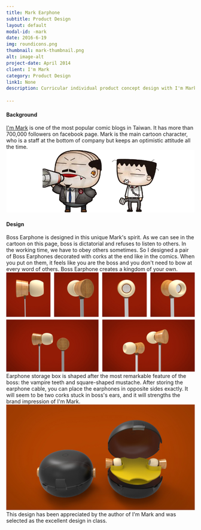 ```yaml
---
title: Mark Earphone
subtitle: Product Design
layout: default
modal-id: -mark
date: 2016-6-19
img: roundicons.png
thumbnail: mark-thumbnail.png
alt: image-alt
project-date: April 2014
client: I'm Mark
category: Product Design
link1: None
description: Curricular individual product concept design with I'm Mark comics as client (2014)

---
```

#### Background
<a href="https://www.facebook.com/markleeblog/?fref=ts" target="_blank">I'm Mark</a> is one of the most popular comic blogs in Taiwan. It has more than 700,000 followers on facebook page. Mark is the main cartoon character, who is a staff at the bottom of company but keeps an optimistic attitude all the time. 
<img src="img/portfolio/pic/mark-comics.png" class="img-responsive img-centered" alt="I'm Mark comics">

#### Design 
Boss Earphone is designed in this unique Mark's spirit. As we can see in the cartoon on this page, boss is dictatorial and refuses to listen to others. In the working time, we have to obey others sometimes. 
So I designed a pair of Boss Earphones decorated with corks at the end like in the comics. When you put on them, it feels like you are the boss and you don't need to bow at every word of others. Boss Earphone creates a kingdom of your own.
<img src="img/portfolio/pic/mark-earphone.png" class="img-responsive img-centered" alt="I'm Mark earphone design">
Earphone storage box is shaped after the most remarkable feature of the boss: the vampire teeth and square-shaped mustache. After storing the earphone cable, you can place the earphones in opposite sides exactly. It will seem to be two corks stuck in boss's ears, and it will strengths the brand impression of I'm Mark.
<img src="img/portfolio/pic/mark-2.jpg" class="img-responsive img-centered" alt="I'm Mark earphone storage box design">
This design has been appreciated by the author of I'm Mark and was selected as the excellent design in class.
